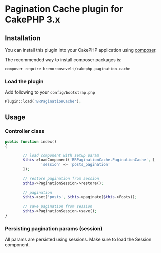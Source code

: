 # Pagination Cache plugin for CakePHP 3.x

## Installation

You can install this plugin into your CakePHP application using [composer](http://getcomposer.org).

The recommended way to install composer packages is:

```
composer require brenoroosevelt/cakephp-pagination-cache
```
### Load the plugin

Add following to your `config/bootstrap.php`

```php
Plugin::load('BRPaginationCache');
```

## Usage

### Controller class

```php
public function index()
{

		// load component with setup param
		$this->loadComponent('BRPaginationCache.PaginationCache', [
				'session' => 'posts_pagination'
		]);
		
		// restore pagination from session
		$this->PaginationSession->restore();
		
		// pagination		
		$this->set('posts', $this->paginate($this->Posts));
		
		// save pagination from session
		$this->PaginationSession->save();
}
```
 
### Persisting pagination params (session)

All params are persisted using sessions. Make sure to load the Session component.
